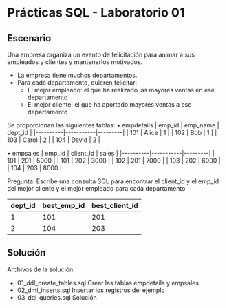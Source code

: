 # Prácticas SQL - Laboratorio 01

## Escenario
Una empresa organiza un evento de felicitación para animar a sus empleados y clientes y mantenerlos motivados.
* La empresa tiene muchos departamentos.
* Para cada departamento, quieren felicitar:
  - El mejor empleado: el que ha realizado las mayores ventas en ese departamento
  - El mejor cliente: el que ha aportado mayores ventas a ese departamento

Se proporcionan las siguientes tablas:
 • empdetails 
   |  emp_id  | emp_name  | dept_id |
   |----------|-----------|---------|
   |  101     | Alice     | 1       |
   |  102     | Bob       | 1       |
   |  103     | Carol     | 2       |
   |  104     | David     | 2       |

 • empsales
   |  emp_id  | client_id | sales   |
   |----------|-----------|---------|
   |  101     | 201       | 5000    |
   |  101     | 202       | 3000    |
   |  102     | 201       | 7000    |
   |  103     | 202       | 6000    |
   |  104     | 203       | 8000    |


Pregunta:
Escribe una consulta SQL para encontrar el client_id y el emp_id del mejor cliente y el mejor empleado para cada departamento

| dept_id | best_emp_id | best_client_id  |
|---------|-------------|-----------------|
| 1       | 101         | 201             |
| 2       | 104         | 203             |

## Solución
Archivos de la solución:
* 01_ddl_create_tables.sql
  Crear las tablas empdetails y empsales
* 02_dml_inserts.sql
  Insertar los registros del ejemplo
* 03_dql_queries.sql
  Solución